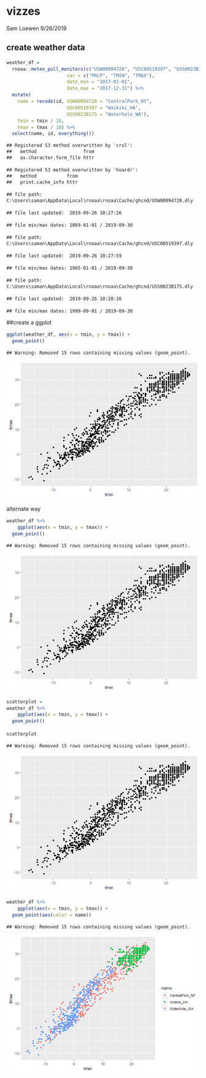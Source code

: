 vizzes
================
Sam Loewen
9/26/2019

## create weather data

``` r
weather_df = 
  rnoaa::meteo_pull_monitors(c("USW00094728", "USC00519397", "USS0023B17S"),
                      var = c("PRCP", "TMIN", "TMAX"), 
                      date_min = "2017-01-01",
                      date_max = "2017-12-31") %>%
  mutate(
    name = recode(id, USW00094728 = "CentralPark_NY", 
                      USC00519397 = "Waikiki_HA",
                      USS0023B17S = "Waterhole_WA"),
    tmin = tmin / 10,
    tmax = tmax / 10) %>%
  select(name, id, everything())
```

    ## Registered S3 method overwritten by 'crul':
    ##   method                 from
    ##   as.character.form_file httr

    ## Registered S3 method overwritten by 'hoardr':
    ##   method           from
    ##   print.cache_info httr

    ## file path:          C:\Users\saman\AppData\Local\rnoaa\rnoaa\Cache/ghcnd/USW00094728.dly

    ## file last updated:  2019-09-26 10:27:26

    ## file min/max dates: 1869-01-01 / 2019-09-30

    ## file path:          C:\Users\saman\AppData\Local\rnoaa\rnoaa\Cache/ghcnd/USC00519397.dly

    ## file last updated:  2019-09-26 10:27:59

    ## file min/max dates: 1965-01-01 / 2019-09-30

    ## file path:          C:\Users\saman\AppData\Local\rnoaa\rnoaa\Cache/ghcnd/USS0023B17S.dly

    ## file last updated:  2019-09-26 10:28:16

    ## file min/max dates: 1999-09-01 / 2019-09-30

\#\#create a ggplot

``` r
ggplot(weather_df, aes(x = tmin, y = tmax)) +
  geom_point()
```

    ## Warning: Removed 15 rows containing missing values (geom_point).

![](viz-biz_files/figure-gfm/unnamed-chunk-2-1.png)<!-- -->

alternate way

``` r
weather_df %>%
    ggplot(aes(x = tmin, y = tmax)) + 
  geom_point()
```

    ## Warning: Removed 15 rows containing missing values (geom_point).

![](viz-biz_files/figure-gfm/unnamed-chunk-3-1.png)<!-- -->

``` r
scatterplot = 
weather_df %>%
    ggplot(aes(x = tmin, y = tmax)) + 
  geom_point()

scatterplot
```

    ## Warning: Removed 15 rows containing missing values (geom_point).

![](viz-biz_files/figure-gfm/unnamed-chunk-4-1.png)<!-- -->

``` r
weather_df %>%
    ggplot(aes(x = tmin, y = tmax)) + 
  geom_point(aes(color = name))
```

    ## Warning: Removed 15 rows containing missing values (geom_point).

![](viz-biz_files/figure-gfm/unnamed-chunk-5-1.png)<!-- -->
